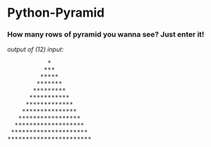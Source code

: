 # Python-Pyramid
### How many rows of pyramid you wanna see? Just enter it! 


*output of (12) input:*
<br/>
<pre>
           *
          ***
         *****
        *******
       *********
      ***********
     *************
    ***************
   *****************
  *******************
 *********************
***********************
</pre>
